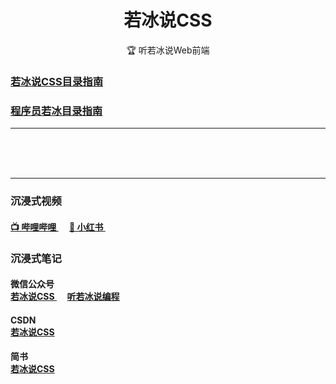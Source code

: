 <h1 align="center" style="text-align:center;">
    若冰说CSS
</h1>

<p align="center">
🏆 听若冰说Web前端
</p>

### [若冰说CSS目录指南](/若冰说CSS目录指南/若冰说CSS目录指南.md)

### [程序员若冰目录指南](/程序员若冰目录指南/程序员若冰目录指南.md)

---

 <br/><br/><br/>

---
### 沉浸式视频

<h4>
    <a href="https://space.bilibili.com/3546586661521946">
        📺 哔哩哔哩
    </a>
    &emsp;
    <a href="https://www.xiaohongshu.com/user/profile/6568b27700000000200347df">
        📕 小红书
    </a>
    &emsp;
</h4>

### 沉浸式笔记

<h4>
微信公众号
<br>
    <a href="https://mp.weixin.qq.com/mp/appmsgalbum?search_click_id=10045757485442445104-1719243316159-7790145359&__biz=Mzg2MDUxNTgzMw==&action=getalbum&album_id=3231144488803221507#wechat_redirect">
        若冰说CSS
    </a>
    &nbsp;&nbsp;&nbsp;&nbsp;
    <a href="https://mp.weixin.qq.com/mp/appmsgalbum?__biz=MzkwNzcwMDg0Nw==&action=getalbum&album_id=3504783850406428672#wechat_redirect">
        听若冰说编程
    </a>
</h4>


<h4>
CSDN
<br>
    <a href="https://blog.csdn.net/weixin_72553980/category_12528857.html">
        若冰说CSS
    </a>
</h4>

<h4>
简书
<br>
    <a href="https://www.jianshu.com/nb/55071938">
        若冰说CSS
    </a>
</h4>
